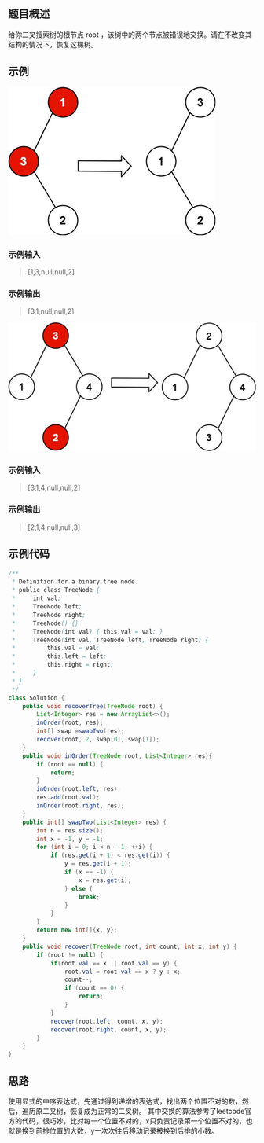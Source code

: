 ## 题目概述
给你二叉搜索树的根节点 root ，该树中的两个节点被错误地交换。请在不改变其结构的情况下，恢复这棵树。

## 示例
![image](./img/99.恢复二叉搜索树示例1.jpg)
### 示例输入
> [1,3,null,null,2]
### 示例输出
> [3,1,null,null,2]

![image](./img/99.恢复二叉搜索树示例2.jpg)
### 示例输入
> [3,1,4,null,null,2]
### 示例输出
> [2,1,4,null,null,3]

## 示例代码
``` java
/**
 * Definition for a binary tree node.
 * public class TreeNode {
 *     int val;
 *     TreeNode left;
 *     TreeNode right;
 *     TreeNode() {}
 *     TreeNode(int val) { this.val = val; }
 *     TreeNode(int val, TreeNode left, TreeNode right) {
 *         this.val = val;
 *         this.left = left;
 *         this.right = right;
 *     }
 * }
 */
class Solution {
    public void recoverTree(TreeNode root) {
        List<Integer> res = new ArrayList<>();
        inOrder(root, res);
        int[] swap =swapTwo(res);
        recover(root, 2, swap[0], swap[1]);
    }
    public void inOrder(TreeNode root, List<Integer> res){
        if (root == null) {
            return;
        }
        inOrder(root.left, res);
        res.add(root.val);
        inOrder(root.right, res);
    }
    public int[] swapTwo(List<Integer> res) {
        int n = res.size();
        int x = -1, y = -1;
        for (int i = 0; i < n - 1; ++i) {
            if (res.get(i + 1) < res.get(i)) {
                y = res.get(i + 1);
                if (x == -1) {
                    x = res.get(i);
                } else {
                    break;
                }
            }
        }
        return new int[]{x, y};
    }
    public void recover(TreeNode root, int count, int x, int y) {
        if (root != null) {
            if(root.val == x || root.val == y) {
                root.val = root.val == x ? y : x;
                count--;
                if (count == 0) {
                    return;
                }
            }
            recover(root.left, count, x, y);
            recover(root.right, count, x, y);
        }
    }
}
```

## 思路
使用显式的中序表达式，先通过得到递增的表达式，找出两个位置不对的数，然后，遍历原二叉树，恢复成为正常的二叉树。
其中交换的算法参考了leetcode官方的代码，很巧妙，比对每一个位置不对的，x只负责记录第一个位置不对的，也就是换到前排位置的大数，y一次次往后移动记录被换到后排的小数。